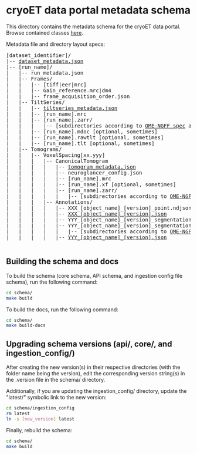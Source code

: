 # cryoET data portal metadata schema

This directory contains the metadata schema for the cryoET data portal. Browse contained classes [here](metadata_docs/index.md).

Metadata file and directory layout specs:

<pre>
[dataset_identifier]/
|-- <a href="metadata_docs/Dataset.md">dataset_metadata.json</a>
|-- [run_name]/
|   |-- run_metadata.json
|   |-- Frames/
|   |   |-- [tiff|eer|mrc]
|   |   |-- Gain_reference.mrc|dm4
|   |   |-- frame_acquisition_order.json
|   |-- TiltSeries/
|   |   |-- <a href="metadata_docs/TiltSeries.md">tiltseries_metadata.json</a>
|   |   |-- [run_name].mrc
|   |   |-- [run_name].zarr/
|   |   |   |-- [subdirectories according to <a href="https://ngff.openmicroscopy.org/latest/">OME-NGFF spec</a> at 100%, 50% and 25% scale]
|   |   |-- [run_name].mdoc [optional, sometimes]
|   |   |-- [run_name].rawtlt [optional, sometimes]
|   |   |-- [run_name].tlt [optional, sometimes]
|   |-- Tomograms/
|   |   |-- VoxelSpacing[xx.yyy]
|   |   |   |-- CanonicalTomogram
|   |   |   |   |-- <a href="metadata_docs/Tomogram.md">tomogram_metadata.json</a>
|   |   |   |   |-- neuroglancer_config.json
|   |   |   |   |-- [run_name].mrc
|   |   |   |   |-- [run_name].xf [optional, sometimes]
|   |   |   |   |-- [run_name].zarr/
|   |   |   |   |   |-- [subdirectories according to <a href="https://ngff.openmicroscopy.org/latest/">OME-NGFF spec</a> at 100%, 50% and 25% scale]
|   |   |   |-- Annotations/
|   |   |   |   |-- XXX_[object_name]_[version]_point.ndjson
|   |   |   |   |-- <a href="metadata_docs/Annotation.md">XXX_[object_name]_[version].json</a>
|   |   |   |   |-- YYY_[object_name]_[version]_segmentationmask.mrc
|   |   |   |   |-- YYY_[object_name]_[version]_segmentationmask.zarr
|   |   |   |   |   |-- [subdirectories according to <a href="https://ngff.openmicroscopy.org/latest/">OME-NGFF spec</a> at 100%, 50% and 25% scale]
|   |   |   |   |-- <a href="metadata_docs/Annotation.md">YYY_[object_name]_[version].json</a>

</pre>

## Building the schema and docs

To build the schema (core schema, API schema, and ingestion config file schema), run the following command:

```bash
cd schema/
make build
```

To build the docs, run the following command:

```bash
cd schema/
make build-docs
```

## Upgrading schema versions (api/, core/, and ingestion_config/)

After creating the new version(s) in their respective directories (with the folder name being the version), edit the corresponding version string(s) in the .version file in the schema/ directory.

Additionally, if you are updating the ingestion_config/ directory, update the "latest/" symbolic link to the new version:

```bash
cd schema/ingestion_config
rm latest
ln -s [new_version] latest
```

Finally, rebuild the schema:

```bash
cd schema/
make build
```
